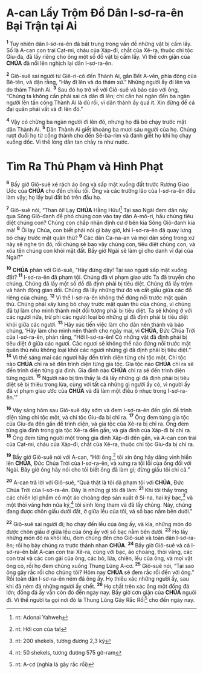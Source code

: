 # A-can Lấy Trộm Đồ Dân I-sơ-ra-ên Bại Trận tại Ai

<sup><b>1</b></sup> Tuy nhiên dân I-sơ-ra-ên đã bất trung trong vấn đề những vật bị cấm lấy. Số là A-can con trai Cạt-mi, cháu của Xáp-đi, chắt của Xê-ra, thuộc chi tộc Giu-đa, đã lấy riêng cho ông một số đồ vật bị cấm lấy. Vì thế cơn giận của **CHÚA** đã nổi lên nghịch lại dân I-sơ-ra-ên.

<sup><b>2</b></sup> Giô-suê sai người từ Giê-ri-cô đến Thành Ai, gần Bết A-vên, phía đông của Bê-tên, và dặn rằng, “Hãy đi lên và do thám xứ.” Những người ấy đi lên và do thám Thành Ai. <sup><b>3</b></sup> Sau đó họ trở về với Giô-suê và báo cáo với ông, “Chúng ta không cần phải sai cả dân đi lên; chỉ cần hai ngàn đến ba ngàn người lên tấn công Thành Ai là đủ rồi, vì dân thành ấy quá ít. Xin đừng để cả đại quân phải vất vả đi lên đó.”

<sup><b>4</b></sup> Vậy có chừng ba ngàn người đi lên đó, nhưng họ đã bỏ chạy trước mặt dân Thành Ai. <sup><b>5</b></sup> Dân Thành Ai giết khoảng ba mươi sáu người của họ. Chúng rượt đuổi họ từ cổng thành cho đến Sê-ba-rim và đánh giết họ khi họ chạy xuống dốc. Vì thế lòng dân tan chảy ra như nước.

# Tìm Ra Thủ Phạm và Hình Phạt

<sup><b>6</b></sup> Bấy giờ Giô-suê xé rách áo ông và sấp mặt xuống đất trước Rương Giao Ước của **CHÚA** cho đến chiều tối. Ông và các trưởng lão của I-sơ-ra-ên đều làm vậy; họ lấy bụi đất bỏ trên đầu họ.

<sup><b>7</b></sup> Giô-suê nói, “Than ôi! Lạy **CHÚA** Hằng Hữu![^1-979d4ed5-127c-4acf-bcdd-9dab57bc811e] Tại sao Ngài đem dân này qua Sông Giô-đanh để phó chúng con vào tay dân A-mô-ri, hầu chúng tiêu diệt chúng con? Chúng con chấp nhận định cư ở bên kia Sông Giô-đanh kia mà! <sup><b>8</b></sup> Ôi lạy Chúa, con biết phải nói gì bây giờ, khi I-sơ-ra-ên đã quay lưng bỏ chạy trước mặt quân thù? <sup><b>9</b></sup> Các dân Ca-na-an và mọi dân sống trong xứ này sẽ nghe tin đó, rồi chúng sẽ bao vây chúng con, tiêu diệt chúng con, và xóa tên chúng con khỏi mặt đất. Bấy giờ Ngài sẽ làm gì cho danh vĩ đại của Ngài?”

<sup><b>10</b></sup> **CHÚA** phán với Giô-suê, “Hãy đứng dậy! Tại sao ngươi sấp mặt xuống đất? <sup><b>11</b></sup> I-sơ-ra-ên đã phạm tội. Chúng đã vi phạm giao ước Ta đã truyền cho chúng. Chúng đã lấy một số đồ đã định phải bị tiêu diệt. Chúng đã lấy trộm và hành động gian dối. Chúng đã lấy những thứ đó và cất giấu giữa các đồ riêng của chúng. <sup><b>12</b></sup> Vì thế I-sơ-ra-ên không thể đứng nổi trước mặt quân thù. Chúng phải xây lưng bỏ chạy trước mặt quân thù của chúng, vì chúng đã tự làm cho mình thành một đối tượng phải bị tiêu diệt. Ta sẽ không ở với các ngươi nữa, trừ phi các ngươi loại bỏ những gì đã định phải bị tiêu diệt khỏi giữa các ngươi. <sup><b>13</b></sup> Hãy xúc tiến việc làm cho dân nên thánh và bảo chúng, ‘Hãy làm cho mình nên thánh cho ngày mai, vì **CHÚA**, Đức Chúa Trời của I-sơ-ra-ên, phán rằng, “Hỡi I-sơ-ra-ên! Có những vật đã định phải bị tiêu diệt ở giữa các ngươi. Các ngươi sẽ không thể nào đứng nổi trước mặt quân thù nếu không loại khỏi các ngươi những gì đã định phải bị tiêu diệt.” <sup><b>14</b></sup> Vì thế sáng mai các ngươi hãy đến trình diện từng chi tộc một. Chi tộc nào **CHÚA** chỉ ra sẽ đến trình diện từng gia tộc. Gia tộc nào **CHÚA** chỉ ra sẽ đến trình diện từng gia đình. Gia đình nào **CHÚA** chỉ ra sẽ đến trình diện từng người. <sup><b>15</b></sup> Người nào bị tìm thấy là đã lấy những gì đã định phải bị tiêu diệt sẽ bị thiêu trong lửa, cùng với tất cả những gì người ấy có, vì người ấy đã vi phạm giao ước của **CHÚA** và đã làm một điều ô nhục trong I-sơ-ra-ên.’”

<sup><b>16</b></sup> Vậy sáng hôm sau Giô-suê dậy sớm và đem I-sơ-ra-ên đến gần để trình diện từng chi tộc một, và chi tộc Giu-đa bị chỉ ra. <sup><b>17</b></sup> Ông đem từng gia tộc của Giu-đa đến gần để trình diện, và gia tộc của Xê-ra bị chỉ ra. Ông đem từng gia đình trong gia tộc Xê-ra đến gần, và gia đình của Xáp-đi bị chỉ ra. <sup><b>18</b></sup> Ông đem từng người một trong gia đình Xáp-đi đến gần, và A-can con trai của Cạt-mi, cháu của Xáp-đi, chắt của Xê-ra, thuộc chi tộc Giu-đa bị chỉ ra.

<sup><b>19</b></sup> Bấy giờ Giô-suê nói với A-can, “Hỡi ông,[^2-979d4ed5-127c-4acf-bcdd-9dab57bc811e] tôi xin ông hãy dâng vinh hiển lên **CHÚA**, Đức Chúa Trời của I-sơ-ra-ên, và xưng ra tội lỗi của ông đối với Ngài. Bây giờ ông hãy nói cho tôi biết ông đã làm gì; đừng giấu tôi chi cả.”

<sup><b>20</b></sup> A-can trả lời với Giô-suê, “Quả thật là tôi đã phạm tội với **CHÚA**, Đức Chúa Trời của I-sơ-ra-ên. Đây là những gì tôi đã làm: <sup><b>21</b></sup> Khi tôi thấy trong các chiến lợi phẩm có một áo choàng đẹp sản xuất ở Si-na, hai ký bạc,[^3-979d4ed5-127c-4acf-bcdd-9dab57bc811e] và một thỏi vàng hơn nửa ký,[^4-979d4ed5-127c-4acf-bcdd-9dab57bc811e] tôi sinh lòng tham và đã lấy chúng. Này, chúng đang được chôn giấu dưới đất, ở giữa lều của tôi, và số bạc nằm bên dưới.”

<sup><b>22</b></sup> Giô-suê sai người đi; họ chạy đến lều của ông ấy, và kìa, những món đó được chôn giấu ở giữa lều của ông ấy với số bạc nằm bên dưới. <sup><b>23</b></sup> Họ lấy những món đó ra khỏi lều, đem chúng đến cho Giô-suê và toàn dân I-sơ-ra-ên; rồi họ bày chúng ra trước thánh nhan **CHÚA**. <sup><b>24</b></sup> Bấy giờ Giô-suê và cả I-sơ-ra-ên bắt A-can con trai Xê-ra, cùng với bạc, áo choàng, thỏi vàng, các con trai và các con gái của ông, các bò, lừa, chiên, lều của ông, và mọi vật ông có, rồi họ đem chúng xuống Thung Lũng A-cơ. <sup><b>25</b></sup> Giô-suê nói, “Tại sao ông gây rắc rối cho chúng tôi? Hôm nay **CHÚA** sẽ đem rắc rối đến với ông.” Rồi toàn dân I-sơ-ra-ên ném đá ông ấy. Họ thiêu xác những người ấy, sau khi đã ném đá những người ấy chết. <sup><b>26</b></sup> Họ chất trên xác ông một đống đá lớn; đống đá ấy vẫn còn đó đến ngày nay. Bấy giờ cơn giận của **CHÚA** nguôi đi. Vì thế người ta gọi nơi đó là Thung Lũng Gây Rắc Rối[^5-979d4ed5-127c-4acf-bcdd-9dab57bc811e] cho đến ngày nay.

[^1-979d4ed5-127c-4acf-bcdd-9dab57bc811e]: nt: Adonai Yahweh

[^2-979d4ed5-127c-4acf-bcdd-9dab57bc811e]: nt: Hỡi con của ta!

[^3-979d4ed5-127c-4acf-bcdd-9dab57bc811e]: nt: 200 shekels, tương đương 2,3 ký

[^4-979d4ed5-127c-4acf-bcdd-9dab57bc811e]: nt: 50 shekels, tương đương 575 gờ-ram

[^5-979d4ed5-127c-4acf-bcdd-9dab57bc811e]: nt: A-cơ (nghĩa là gây rắc rối)
